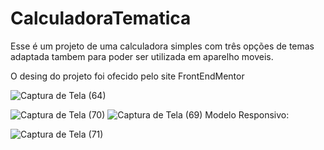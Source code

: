 # CalculadoraTematica
Esse é um projeto de uma calculadora simples com três opções de temas adaptada tambem para poder ser utilizada em aparelho moveis.

O desing do projeto foi ofecido pelo site FrontEndMentor<br>

![Captura de Tela (64)](https://user-images.githubusercontent.com/88692164/135360918-78140c6b-3a39-4876-a5c1-268346f5a1b6.png)

![Captura de Tela (70)](https://user-images.githubusercontent.com/88692164/135361113-de28f4bd-a69e-4a81-8261-a88bed474598.png)
![Captura de Tela (69)](https://user-images.githubusercontent.com/88692164/135361117-ef6ebb70-619a-4463-9339-e12f188add50.png)
Modelo Responsivo:<br>

![Captura de Tela (71)](https://user-images.githubusercontent.com/88692164/135361286-13e64951-5af3-42f4-96f4-f8aa0641b585.png)
